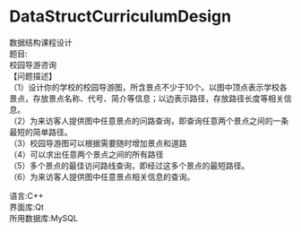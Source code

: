 # DataStructCurriculumDesign  
数据结构课程设计  
题目:  
校园导游咨询  
【问题描述】  
    （1）设计你的学校的校园导游图，所含景点不少于10个。以图中顶点表示学校各景点，存放景点名称、代号、简介等信息；以边表示路径，存放路径长度等相关信息。  
    （2）为来访客人提供图中任意景点的问路查询，即查询任意两个景点之间的一条最短的简单路径。   
    （3）校园导游图可以根据需要随时增加景点和道路  
    （4）可以求出任意两个景点之间的所有路径  
    （5）多个景点的最佳访问路线查询，即经过这多个景点的最短路径。  
    （6）为来访客人提供图中任意景点相关信息的查询。  
  
语言:C++  
界面库:Qt  
所用数据库:MySQL  
